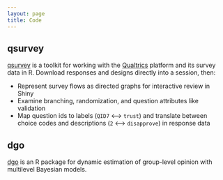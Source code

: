 ```yaml
---
layout: page
title: Code
---
```


## qsurvey

[qsurvey](https://github.com/jamesdunham/qsurvey) is a toolkit for working with
the [Qualtrics](https://www.qualtrics.com/research-suite) platform and its survey
data in R. Download responses and designs directly into a session, then:

* Represent survey flows as directed graphs for interactive review in Shiny
* Examine branching, randomization, and question attributes like validation
* Map question ids to labels (`QID7` ⟷ `trust`) and translate between choice
  codes and descriptions (`2` ⟷ `disapprove`) in response data

## dgo

[dgo](https://github.com/jamesdunham/dgo) is an R package for dynamic estimation
of group-level opinion with multilevel Bayesian models. 
